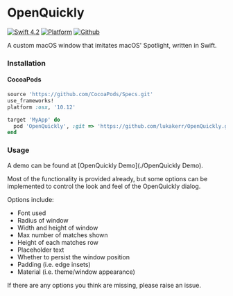 # OpenQuickly

[![Swift 4.2](https://img.shields.io/badge/swift-4.2-orange.svg?style=flat)](https://github.com/apple/swift)
[![Platform](http://img.shields.io/badge/platform-macOS-red.svg?style=flat)](https://developer.apple.com/macos/)
[![Github](http://img.shields.io/badge/github-lukakerr-green.svg?style=flat)](https://github.com/lukakerr)

A custom macOS window that imitates macOS' Spotlight, written in Swift.

### Installation

#### CocoaPods

```ruby
source 'https://github.com/CocoaPods/Specs.git'
use_frameworks!
platform :osx, '10.12'

target 'MyApp' do
  pod 'OpenQuickly', :git => 'https://github.com/lukakerr/OpenQuickly.git'
end
```

### Usage

A demo can be found at [OpenQuickly Demo](./OpenQuickly Demo).

Most of the functionality is provided already, but some options can be implemented to control the look and feel of the OpenQuickly dialog.

Options include:

- Font used
- Radius of window
- Width and height of window
- Max number of matches shown
- Height of each matches row
- Placeholder text
- Whether to persist the window position
- Padding (i.e. edge insets)
- Material (i.e. theme/window appearance)

If there are any options you think are missing, please raise an issue.
